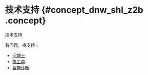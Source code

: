 # 技术支持 {#concept_dnw_shl_z2b .concept}

技术支持

有问题，找支持：

-   [问博士](https://drcloud.aliyun.com/home/query/EMR/1509677747451)
-   [提工单](https://selfservice.console.aliyun.com/ticket/category/emr/recommend/1128)
-   [智能诊断](https://selfservice.console.aliyun.com/diagnoseIndex)

